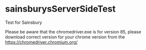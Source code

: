 # sainsburysServerSideTest
Test for Sainsbury

Please be aware that the chromedriver.exe is for version 85, please download correct version for your chrome version from the https://chromedriver.chromium.org/
